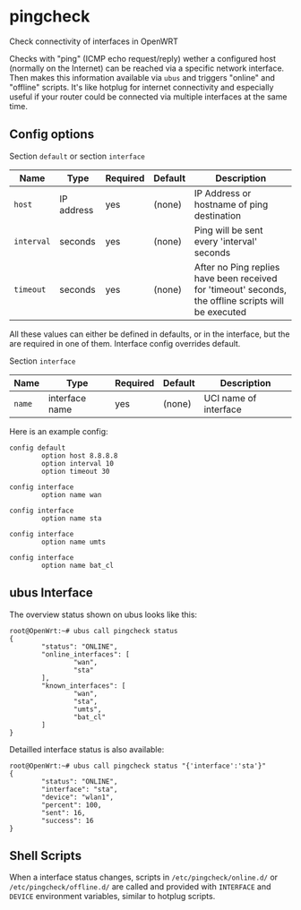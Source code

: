 # pingcheck
Check connectivity of interfaces in OpenWRT

Checks with "ping" (ICMP echo request/reply) wether a configured host (normally on the Internet) can be reached via a specific network interface. Then makes this information available via `ubus` and triggers "online" and "offline" scripts. It's like hotplug for internet connectivity and especially useful if your router could be connected via multiple interfaces at the same time.

## Config options

Section `default` or section `interface`

| Name		| Type		| Required	| Default	| Description |
| ------------- | ------------- | ------------- | ------------- | ----------- |
| `host`	| IP address	| yes		| (none)	| IP Address or hostname of ping destination |
| `interval`	| seconds	| yes		| (none)	| Ping will be sent every 'interval' seconds |
| `timeout`	| seconds	| yes		| (none)	| After no Ping replies have been received for 'timeout' seconds, the offline scripts will be executed |

All these values can either be defined in defaults, or in the interface, but the are required in one of them. Interface config overrides default.

Section `interface`

| Name		| Type		| Required	| Default	| Description |
| ------------- | ------------- | ------------- | ------------- | ----------- |
| `name`	| interface name | yes		| (none)	| UCI name of interface |

Here is an example config:

```
config default
        option host 8.8.8.8
        option interval 10
        option timeout 30

config interface
        option name wan

config interface
        option name sta

config interface
        option name umts

config interface
        option name bat_cl
```

## ubus Interface

The overview status shown on ubus looks like this:

```
root@OpenWrt:~# ubus call pingcheck status
{
        "status": "ONLINE",
        "online_interfaces": [
                "wan",
                "sta"
        ],
        "known_interfaces": [
                "wan",
                "sta",
                "umts",
                "bat_cl"
        ]
}
```

Detailled interface status is also available:

```
root@OpenWrt:~# ubus call pingcheck status "{'interface':'sta'}"
{
        "status": "ONLINE",
        "interface": "sta",
        "device": "wlan1",
        "percent": 100,
        "sent": 16,
        "success": 16
}
```

## Shell Scripts

When a interface status changes, scripts in `/etc/pingcheck/online.d/` or `/etc/pingcheck/offline.d/` are called and provided with `INTERFACE` and `DEVICE` environment variables, similar to hotplug scripts.

